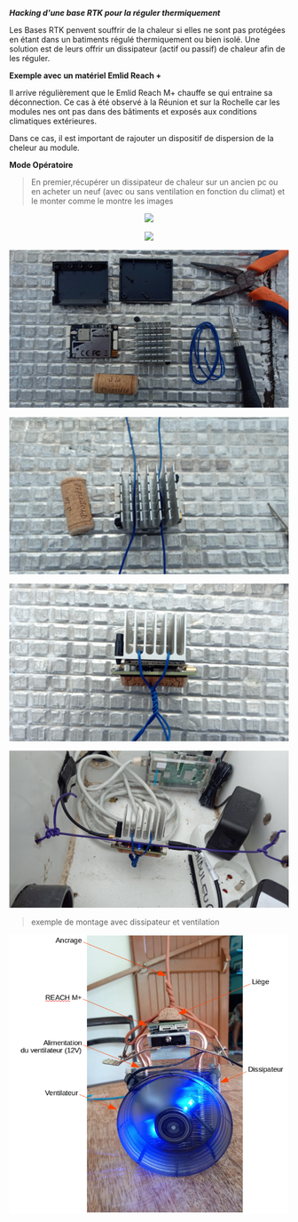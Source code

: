 ***Hacking d'une base RTK pour la réguler thermiquement***

Les Bases RTK penvent souffrir de la chaleur si elles ne sont pas protégées  en étant dans un batiments régulé thermiquement ou bien isolé. Une solution est de leurs offrir un dissipateur (actif ou passif) de chaleur afin de les réguler.

**Exemple avec un matériel Emlid Reach +**

Il arrive régulièrement que le Emlid Reach M+ chauffe se qui entraine sa déconnection. Ce cas à été observé à la Réunion et sur la Rochelle car les modules nes ont pas dans des bâtiments et exposés aux conditions climatiques extérieures.

Dans ce cas, il est important de rajouter un dispositif de dispersion de la cheleur au module.

**Mode Opératoire**

>En premier,récupérer un dissipateur de chaleur sur un ancien pc ou en acheter un neuf (avec ou sans ventilation en fonction du climat) et le monter comme le montre les images

<p align="center"><img src="../docs/images/cold/1.jpg"></p>


<p align="center"><img src="../docs/images/cold/2.jpg"></p>


<p align="center"><img src="../docs/images/cold/3.jpg"></p>


<p align="center"><img src="../docs/images/cold/4.jpg"></p>


<p align="center"><img src="../docs/images/cold/5.jpg"></p>


<p align="center"><img src="../docs/images/cold/6.jpg"></p>


>exemple de montage avec dissipateur et ventilation

<p align="center"><img src="../docs/images/reach_fan.png"></p>
